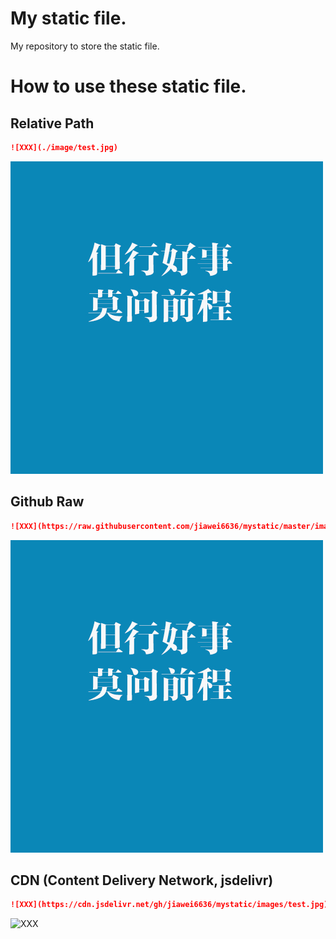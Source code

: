 # My static file.
My repository to store the static file.

# How to use these static file.

## Relative Path
```Markdown
![XXX](./image/test.jpg)
```
![XXX](./images/test.jpg)

## Github Raw
```Markdown
![XXX](https://raw.githubusercontent.com/jiawei6636/mystatic/master/images/test.jpg)
```
![XXX](https://raw.githubusercontent.com/jiawei6636/mystatic/master/images/test.jpg)

## CDN (Content Delivery Network, jsdelivr)
```Markdown
![XXX](https://cdn.jsdelivr.net/gh/jiawei6636/mystatic/images/test.jpg)
```
![XXX](https://cdn.jsdelivr.net/gh/jiawei6636/mystatic/images/test.jpg)
